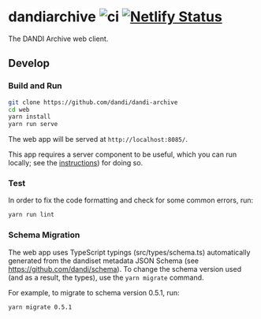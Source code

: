 # dandiarchive ![ci](https://github.com/dandi/dandi-archive/actions/workflows/frontend-ci.yml/badge.svg) [![Netlify Status](https://api.netlify.com/api/v1/badges/e7424684-fbdb-4b77-a546-d5757a0f7552/deploy-status)](https://app.netlify.com/sites/gui-dandiarchive-org/deploys)
The DANDI Archive web client.

## Develop

### Build and Run

```bash
git clone https://github.com/dandi/dandi-archive
cd web
yarn install
yarn run serve
```

The web app will be served at `http://localhost:8085/`.

This app requires a server component to be useful, which you can run locally; see the [instructions](https://github.com/dandi/dandi-archive/#dandi-archive)) for doing so.

### Test

In order to fix the code formatting and check for some common errors, run:

```bash
yarn run lint
```

### Schema Migration
The web app uses TypeScript typings (src/types/schema.ts) automatically generated from the dandiset metadata JSON Schema (see https://github.com/dandi/schema). To change the schema version used (and as a result, the types), use the `yarn migrate` command.

For example, to migrate to schema version 0.5.1, run:
```bash
yarn migrate 0.5.1
```
